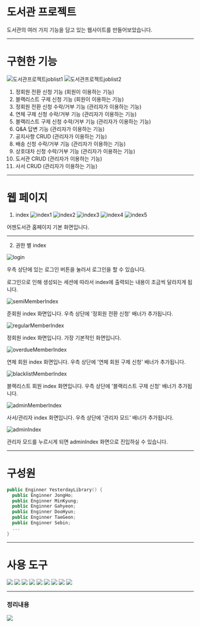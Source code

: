 # 도서관 프로젝트 
도서관의 여러 가지 기능을 담고 있는 웹사이트를 만들어보았습니다.


---

# 구현한 기능
![도서관프로젝트joblist1](https://github.com/KimJongHoss/libraryProject/assets/162934165/72291205-cae1-4166-86df-baaa43c2fab2)
![도서관프로젝트joblist2](https://github.com/KimJongHoss/libraryProject/assets/162934165/a842c40a-6e2b-47a2-8c21-10d2884040e9)



1) 정회원 전환 신청 기능 (회원이 이용하는 기능)
2) 블랙리스트 구제 신청 기능 (회원이 이용하는 기능)
3) 정회원 전환 신청 수락/거부 기능 (관리자가 이용하는 기능)
4) 연체 구제 신청 수락/거부 기능 (관리자가 이용하는 기능)
5) 블랙리스트 구제 신청 수락/거부 기능 (관리자가 이용하는 기능)
6) Q&A 답변 기능 (관리자가 이용하는 기능)
7) 공지사항 CRUD (관리자가 이용하는 기능)
8) 배송 신청 수락/거부 기능 (관리자가 이용하는 기능)
9) 상호대차 신청 수락/거부 기능 (관리자가 이용하는 기능)
10) 도서관 CRUD (관리자가 이용하는 기능)
11) 사서 CRUD (관리자가 이용하는 기능)



  





---
# 웹 페이지    

1) index
![index1](https://github.com/KimJongHoss/libraryProject/assets/162934165/dd6d28a2-35a5-432b-afaa-19223e69bc7d)
![index2](https://github.com/KimJongHoss/libraryProject/assets/162934165/d28aacd1-89f6-44b8-93c9-47289c784552)
![index3](https://github.com/KimJongHoss/libraryProject/assets/162934165/5f04b55e-1523-4035-8e9b-9350a45bd693)
![index4](https://github.com/KimJongHoss/libraryProject/assets/162934165/7969d390-edaa-4c84-a1a0-1fc199216572)
![index5](https://github.com/KimJongHoss/libraryProject/assets/162934165/0f028108-4cf9-4635-9255-459168ed3c36)

어젠도서관 홈페이지 기본 화면입니다.

---

2) 권한 별 index

![login](https://github.com/KimJongHoss/libraryProject/assets/162934165/d487a49b-89d6-4725-a7ae-53abd6b7ca90)

우측 상단에 있는 로그인 버튼을 눌러서 로그인을 할 수 있습니다. 

로그인으로 인해 생성되는 세션에 따라서 index에 출력되는 내용이 조금씩 달라지게 됩니다.

![semiMemberIndex](https://github.com/KimJongHoss/libraryProject/assets/162934165/3babcefc-7231-4d5e-9e42-853ccae55ea2)

준회원 index 화면입니다. 우측 상단에 '정회원 전환 신청' 배너가 추가됩니다.

![regularMemberIndex](https://github.com/KimJongHoss/libraryProject/assets/162934165/a847a94a-a026-4c85-9b39-893842df1b27)

정회원 index 화면입니다. 가장 기본적인 화면입니다.

![overdueMemberIndex](https://github.com/KimJongHoss/libraryProject/assets/162934165/e5909b4c-6805-458e-808b-be7ac4d84687)

연체 회원 index 화면입니다. 우측 상단에 '연체 회원 구제 신청' 배너가 추가됩니다.

![blacklistMemberIndex](https://github.com/KimJongHoss/libraryProject/assets/162934165/59215903-c47a-4001-8097-28cd6c50f313)

블랙리스트 회원 index 화면입니다. 우측 상단에 '블랙리스트 구제 신청' 배너가 추가됩니다.

![adminMemberIndex](https://github.com/KimJongHoss/libraryProject/assets/162934165/68d82b1f-bf74-4f40-8edf-30825765cdad)

사서/관리자 index 화면입니다. 우측 상단에 '관리자 모드' 배너가 추가됩니다.

![adminIndex](https://github.com/KimJongHoss/libraryProject/assets/162934165/0803f6c9-7c0e-4110-9004-7d15add0c3af)

관리자 모드를 누르시게 되면 adminIndex 화면으로 진입하실 수 있습니다.


---


# 구성원
```swift
public Enginner YesterdayLibrary() {
  public Enginner JongHo;
  public Enginner MinKyung;
  public Enginner Gahyeon;
  public Enginner DooHyun;
  public Enginner TaeGeon;
  public Enginner Sebin;
  ...
}
```


---

# 사용 도구

<img src="https://img.shields.io/badge/spring 3.9.17.RELEASE -6DB33F?style=for-the-badge&logo=springboot&logoColor=white">

<img src="https://img.shields.io/badge/java 11 -007396?style=for-the-badge&logo=java&logoColor=white">

<img src="https://img.shields.io/badge/mysql 8.0.28 -4479A1?style=for-the-badge&logo=mysql&logoColor=white">

<img src="https://img.shields.io/badge/tomcat 9.0-F05032?style=for-the-badge&logo=apachetomcat&logoColor=white">

<img src="https://img.shields.io/badge/mybatis 3.5.6-181717?style=for-the-badge&logo=mybatis&logoColor=white">

<img src="https://img.shields.io/badge/html5-E34F26?style=for-the-badge&logo=html5&logoColor=white">

<img src="https://img.shields.io/badge/css-1572B6?style=for-the-badge&logo=css3&logoColor=white">

<img src="https://img.shields.io/badge/javascript-F7DF1E?style=for-the-badge&logo=javascript&logoColor=black">

<img src="https://img.shields.io/badge/jquery 3.4.1 -0769AD?style=for-the-badge&logo=jquery&logoColor=white">

  
  ---


### 정리내용
<a href="https://jinco.tistory.com/category/libraryProject" target="_blank">
                   <img src="https://img.shields.io/badge/tistory-181717?style=for-the-badge&logo=tistory&logoColor=#000000">
                </a>
                

